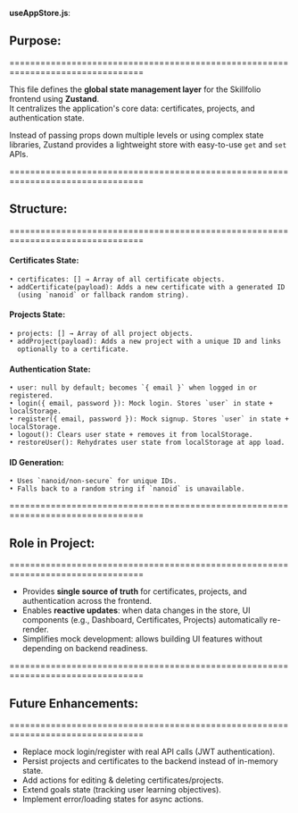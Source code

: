 **useAppStore.js**:

  ## Purpose:
  ================================================================================

  This file defines the **global state management layer** for the Skillfolio 
  frontend using **Zustand**.  
  It centralizes the application's core data: certificates, projects, and 
  authentication state.  

  Instead of passing props down multiple levels or using complex state libraries, 
  Zustand provides a lightweight store with easy-to-use `get` and `set` APIs.  

  ================================================================================

  ## Structure:
  ================================================================================

  #### Certificates State:
    • certificates: [] → Array of all certificate objects.
    • addCertificate(payload): Adds a new certificate with a generated ID 
      (using `nanoid` or fallback random string).

  #### Projects State:
    • projects: [] → Array of all project objects.
    • addProject(payload): Adds a new project with a unique ID and links 
      optionally to a certificate.

  #### Authentication State:
    • user: null by default; becomes `{ email }` when logged in or registered.
    • login({ email, password }): Mock login. Stores `user` in state + localStorage.
    • register({ email, password }): Mock signup. Stores `user` in state + localStorage.
    • logout(): Clears user state + removes it from localStorage.
    • restoreUser(): Rehydrates user state from localStorage at app load.

  #### ID Generation:
    • Uses `nanoid/non-secure` for unique IDs.
    • Falls back to a random string if `nanoid` is unavailable.

  ================================================================================

  ## Role in Project:
  ================================================================================

  - Provides **single source of truth** for certificates, projects, and 
    authentication across the frontend.
  - Enables **reactive updates**: when data changes in the store, UI components 
    (e.g., Dashboard, Certificates, Projects) automatically re-render.
  - Simplifies mock development: allows building UI features without 
    depending on backend readiness.

  ================================================================================

  ## Future Enhancements:
  ================================================================================

  - Replace mock login/register with real API calls (JWT authentication).
  - Persist projects and certificates to the backend instead of in-memory state.
  - Add actions for editing & deleting certificates/projects.
  - Extend goals state (tracking user learning objectives).
  - Implement error/loading states for async actions.